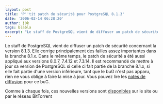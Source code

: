 ```yaml
---
layout: post
title: 'P''tit patch de sécurité pour PostgreSQL 8.1.3'
date: '2006-02-14 06:28:20'
author: j0k
tags: blabla
excerpt: "Le staff de PostgreSQL vient de diffuser un patch de sécurité concernant la version 8.1.3. Elle corrige principalement des failles assez importantes dans la branche 8.1.x.     \nDans le même temps, le patch de sécurité a été aussi appliqué aux versions 8.0.7, 7.4.12 et 7.3.14. Il est recommandé de mettre à jour sa version de PostgreSQL si celle ci fait partie de      …"
---
```


Le staff de PostgreSQL vient de diffuser un patch de sécurité concernant la version 8.1.3. Elle corrige principalement des failles assez importantes dans la branche 8.1.x.
Dans le même temps, le patch de sécurité a été aussi appliqué aux versions 8.0.7, 7.4.12 et 7.3.14. Il est recommandé de mettre à jour sa version de PostgreSQL si celle ci fait partie de la branche 8.1.x, si elle fait partie d'une version inférieure, tant que le buG n'est pas apparu, rien ne vous oblige à faire la mise à jour.   Vous pouvez lire les [notes de diffusion](http://www.postgresql.org/docs/8.1/static/release.html) pour ce buG.

Comme à chaque fois, ces nouvelles versions sont [disponibles](http://www.postgresql.org/download/) sur le site ou par le réseau BitTorrent
